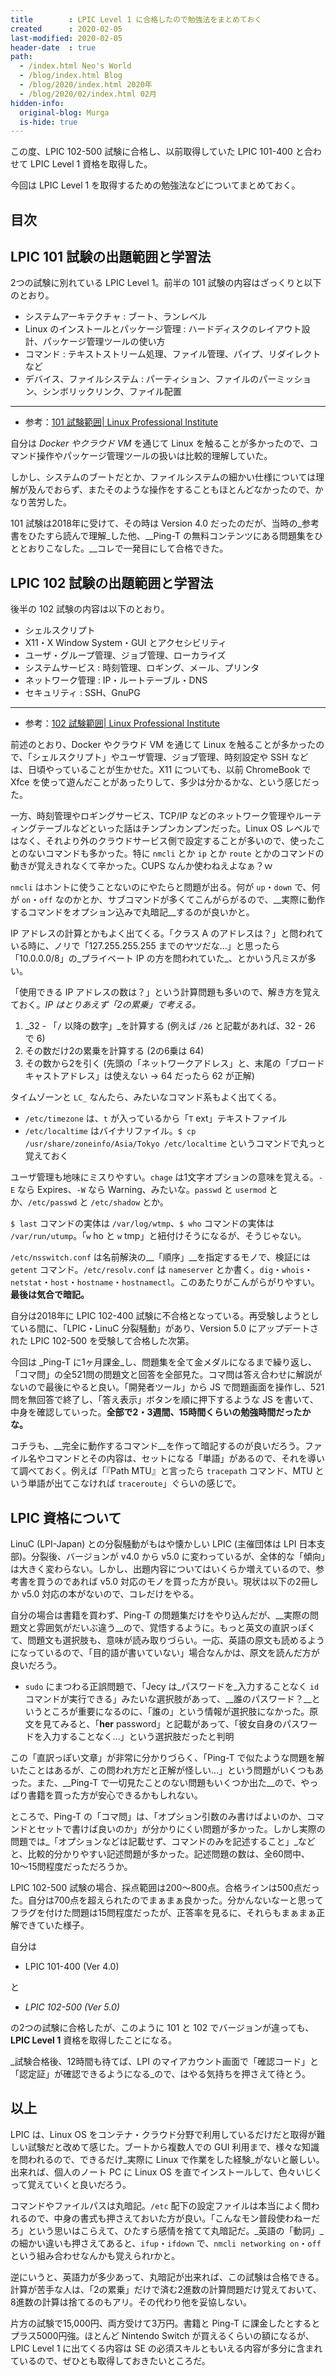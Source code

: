 ```yaml
---
title        : LPIC Level 1 に合格したので勉強法をまとめておく
created      : 2020-02-05
last-modified: 2020-02-05
header-date  : true
path:
  - /index.html Neo's World
  - /blog/index.html Blog
  - /blog/2020/index.html 2020年
  - /blog/2020/02/index.html 02月
hidden-info:
  original-blog: Murga
  is-hide: true
---
```


この度、LPIC 102-500 試験に合格し、以前取得していた LPIC 101-400 と合わせて LPIC Level 1 資格を取得した。

今回は LPIC Level 1 を取得するための勉強法などについてまとめておく。

## 目次

## LPIC 101 試験の出題範囲と学習法

2つの試験に別れている LPIC Level 1。前半の 101 試験の内容はざっくりと以下のとおり。

- システムアーキテクチャ : ブート、ランレベル
- Linux のインストールとパッケージ管理 : ハードディスクのレイアウト設計、パッケージ管理ツールの使い方
- コマンド : テキストストリーム処理、ファイル管理、パイプ、リダイレクトなど
- デバイス、ファイルシステム : パーティション、ファイルのパーミッション、シンボリックリンク、ファイル配置

---

- 参考：[101 試験範囲| Linux Professional Institute](https://www.lpi.org/ja/our-certifications/exam-101-objectives)

自分は _Docker やクラウド VM_ を通じて Linux を触ることが多かったので、コマンド操作やパッケージ管理ツールの扱いは比較的理解していた。

しかし、システムのブートだとか、ファイルシステムの細かい仕様については理解が及んでおらず、またそのような操作をすることもほとんどなかったので、かなり苦労した。

101 試験は2018年に受けて、その時は Version 4.0 だったのだが、当時の_参考書をひたすら読んで理解_した他、__Ping-T の無料コンテンツにある問題集をひととおりこなした。__コレで一発目にして合格できた。

## LPIC 102 試験の出題範囲と学習法

後半の 102 試験の内容は以下のとおり。

- シェルスクリプト
- X11・X Window System・GUI とアクセシビリティ
- ユーザ・グループ管理、ジョブ管理、ローカライズ
- システムサービス : 時刻管理、ロギング、メール、プリンタ
- ネットワーク管理 : IP・ルートテーブル・DNS
- セキュリティ : SSH、GnuPG

---

- 参考：[102 試験範囲| Linux Professional Institute](https://www.lpi.org/ja/our-certifications/exam-102-objectives)

前述のとおり、Docker やクラウド VM を通じて Linux を触ることが多かったので、「シェルスクリプト」やユーザ管理、ジョブ管理、時刻設定や SSH などは、日頃やっていることが生かせた。X11 についても、以前 ChromeBook で Xfce を使って遊んだことがあったりして、多少は分かるかな、という感じだった。

一方、時刻管理やロギングサービス、TCP/IP などのネットワーク管理やルーティングテーブルなどといった話はチンプンカンプンだった。Linux OS レベルではなく、それより外のクラウドサービス側で設定することが多いので、使ったことのないコマンドも多かった。特に `nmcli` とか `ip` とか `route` とかのコマンドの動きが覚えきれなくて辛かった。CUPS なんか使わねえよなぁ？ｗ

`nmcli` はホントに使うことないのにやたらと問題が出る。何が `up`・`down` で、何が `on`・`off` なのかとか、サブコマンドが多くてこんがらがるので、__実際に動作するコマンドをオプション込みで丸暗記__するのが良いかと。

IP アドレスの計算とかもよく出てくる。「クラス A のアドレスは？」と問われている時に、ノリで「127.255.255.255 までのヤツだな…」と思ったら「10.0.0.0/8」の_プライベート IP の方を問われていた_、とかいう凡ミスが多い。

「使用できる IP アドレスの数は？」という計算問題も多いので、解き方を覚えておく。_IP はとりあえず「2の累乗」で考える。_

1. _32 - 「`/` 以降の数字」_を計算する (例えば `/26` と記載があれば、32 - 26 で 6)
2. その数だけ2の累乗を計算する (2の6乗は 64)
3. その数から2を引く (先頭の「ネットワークアドレス」と、末尾の「ブロードキャストアドレス」は使えない → 64 だったら 62 が正解)

タイムゾーンと `LC_` なんたら、みたいなコマンド系もよく出てくる。

- `/etc/timezone` は、`t` が入っているから「`T` ext」テキストファイル
- `/etc/localtime` はバイナリファイル。`$ cp /usr/share/zoneinfo/Asia/Tokyo /etc/localtime` というコマンドで丸っと覚えておく

ユーザ管理も地味にミスりやすい。`chage` は1文字オプションの意味を覚える。`-E` なら Expires、`-W` なら Warning、みたいな。`passwd` と `usermod` とか、`/etc/passwd` と `/etc/shadow` とか。

`$ last` コマンドの実体は `/var/log/wtmp`、`$ who` コマンドの実体は `/var/run/utump`。「`w` ho と `w` tmp」と紐付けそうになるが、そうじゃない。

`/etc/nsswitch.conf` は名前解決の__「順序」__を指定するモノで、検証には `getent` コマンド。`/etc/resolv.conf` は `nameserver` とか書く。`dig`・`whois`・`netstat`・`host`・`hostname`・`hostnamectl`。このあたりがこんがらがりやすい。__最後は気合で暗記。__

自分は2018年に LPIC 102-400 試験に不合格となっている。再受験しようとしている間に、「LPIC・LinuC 分裂騒動」があり、Version 5.0 にアップデートされた LPIC 102-500 を受験して合格した次第。

今回は _Ping-T に1ヶ月課金_し、問題集を全て金メダルになるまで繰り返し、「コマ問」の全521問の問題文と回答を全部見た。コマ問は答え合わせに解説がないので最後にやると良い。「開発者ツール」から JS で問題画面を操作し、521問を無回答で終了し、「答え表示」ボタンを順に押下するような JS を書いて、中身を確認していった。__全部で2・3週間、15時間くらいの勉強時間だったかな。__

コチラも、__完全に動作するコマンド__を作って暗記するのが良いだろう。ファイル名やコマンドとその内容は、セットになる「単語」があるので、それを導いて調べておく。例えば「『Path MTU』と言ったら `tracepath` コマンド、MTU という単語が出てこなければ `traceroute`」ぐらいの感じで。

## LPIC 資格について

LinuC (LPI-Japan) との分裂騒動がもはや懐かしい LPIC (主催団体は LPI 日本支部)。分裂後、バージョンが v4.0 から v5.0 に変わっているが、全体的な「傾向」は大きく変わらない。しかし、出題内容についてはいくらか増えているので、参考書を買うのであれば v5.0 対応のモノを買った方が良い。現状は以下の2冊しか v5.0 対応の本がないので、コレだけをやる。

自分の場合は書籍を買わず、Ping-T の問題集だけをやり込んだが、__実際の問題文と雰囲気がだいぶ違う__ので、覚悟するように。もっと英文の直訳っぽくて、問題文も選択肢も、意味が読み取りづらい。一応、英語の原文も読めるようになっているので、「目的語が書いていない」場合なんかは、原文を読んだ方が良いだろう。

- `sudo` にまつわる正誤問題で、「Jecy は_パスワードを_入力することなく `id` コマンドが実行できる」みたいな選択肢があって、__誰のパスワード？__というところが重要になるのに、「誰の」という情報が選択肢になかった。原文を見てみると、「__her__ password」と記載があって、「彼女自身のパスワードを入力することなく…」という選択肢だったと判明

この「直訳っぽい文章」が非常に分かりづらく、「Ping-T で似たような問題を解いたことはあるが、この問われ方だと正解が怪しい…」という問題がいくつもあった。また、__Ping-T で一切見たことのない問題もいくつか出た__ので、やっぱり書籍を買った方が安心できるかもしれない。

ところで、Ping-T の「コマ問」は、「オプション引数のみ書けばよいのか、コマンドとセットで書けば良いのか」が分かりにくい問題が多かった。しかし実際の問題では_「オプションなどは記載せず、コマンドのみを記述すること」_などと、比較的分かりやすい記述問題が多かった。記述問題の数は、全60問中、10〜15問程度だっただろうか。

LPIC 102-500 試験の場合、採点範囲は200〜800点。合格ラインは500点だった。自分は700点を超えられたのでまぁまぁ良かった。分かんないなーと思ってフラグを付けた問題は15問程度だったが、正答率を見るに、それらもまぁまぁ正解できていた様子。

自分は

- LPIC 101-400 (Ver 4.0)

と

- _LPIC 102-500 (Ver 5.0)_

の2つの試験に合格したが、このように 101 と 102 でバージョンが違っても、__LPIC Level 1__ 資格を取得したことになる。

_試験合格後、12時間も待てば、LPI のマイアカウント画面で「確認コード」と「認定証」が確認できるようになる_ので、はやる気持ちを押さえて待とう。

## 以上

LPIC は、Linux OS をコンテナ・クラウド分野で利用しているだけだと取得が難しい試験だと改めて感じた。ブートから複数人での GUI 利用まで、様々な知識を問われるので、できるだけ_実際に Linux で作業をした経験_がないと厳しい。出来れば、個人のノート PC に Linux OS を直でインストールして、色々いじくって覚えていくと良いだろう。

コマンドやファイルパスは丸暗記。`/etc` 配下の設定ファイルは本当によく問われるので、中身の書式も押さえておいた方が良い。「こんなモン普段使わねーだろ」という思いはこらえて、ひたすら感情を捨てて丸暗記だ。_英語の「動詞」_の細かい違いも押さえてあると、`ifup`・`ifdown` で、`nmcli networking on`・`off` という組み合わせなんかも覚えられrかと。

逆にいうと、英語力が多少あって、丸暗記が出来れば、この試験は合格できる。計算が苦手な人は、「2の累乗」だけで済む2進数の計算問題だけ覚えておいて、8進数の計算は捨てるのもアリ。その代わり他を妥協しない。

片方の試験で15,000円、両方受けて3万円。書籍と Ping-T に課金したとするとプラス5000円強。ほとんど Nintendo Switch が買えるくらいの額になるが、LPIC Level 1 に出てくる内容は SE の必須スキルともいえる内容が多分に含まれているので、ぜひとも取得しておきたいところだ。
